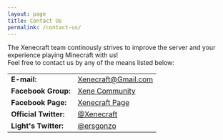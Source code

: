 ```yaml
---
layout: page
title: Contact Us
permalink: /contact-us/
---
```


The Xenecraft team continously strives to improve the server and your experience playing Minecraft with us!<br>
Feel free to contact us by any of the means listed below:

<table class="table table-striped">
	<tr><td><strong>E-mail:</strong></td><td><a href="mailto:xenecraft@gmail.com">Xenecraft@Gmail.com</a></td></tr>
	<tr class="success"><td><strong>Facebook Group:</strong></td><td><a href="https://www.facebook.com/groups/XeneCommunity/">Xene Community</a></td></tr>
	<tr><td><strong>Facebook Page:</strong></td><td><a href="https://www.facebook.com/Xenecraft/">Xenecraft Page</a></td></tr>
	<tr class="success"><td><strong>Official Twitter:</strong></td><td><a href="https://twitter.com/XeneCraft">@Xenecraft</a></td></tr>
	<tr><td><strong>Light's Twitter:</strong></td><td><a href="https://twitter.com/ersgonzo">@ersgonzo</a></td></tr>
</table>
